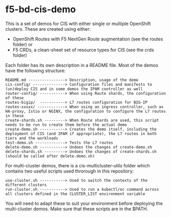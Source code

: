 # f5-bd-cis-demo

This is a set of demos for CIS with either single or multiple OpenShift clusters. These are created using either:

- OpenShift Routes with F5 NextGen Route augmentation (see the routes folder) or
- F5 CRDs, a clean-sheet set of resource types for CIS (see the crds folder)

Each folder has its own description in a README file. Most of the demos have the following structure:

```
README.md ----------------> Description, usage of the demo
cis-config/ --------------> Configuration files and manifests to (un)deploy CIS and in some demos the IPAM controller as well
router-config/ -----------> When using Route shards, the configuration of these
routes-bigip/  -----------> L7 routes configuration for BIG-IP
routes-xxxxx/ ------------> When using an ingress controller, such as HA-proxy, Istio or NGINX, the configuration to configure the L7 routes in these
create-shards.sh ---------> When Route shards are used, this script needs to be run to create them before the actual demo
create-demo.sh -----------> Creates the demo itself, including the deployment of CIS (and IPAM if appropriate), the L7 routes in both tiers and the workloads
test-demo.sh -------------> Tests the L7 routes
delete-demo.sh -----------> Undoes the changes of create-demo.sh
delete-shards.sh ---------> Undoes the changes of create-shards.sh (should be called after delete-demo.sh)
```

For multi-cluster demos, there is a cis-multicluster-utils folder which contains two useful scripts used throrough in this repository:
```
use-cluster.sh -----------> Used to switch the contexts of the different clusters
run-cluster.sh -----------> Used to run a kubectl/oc command across all clusters defined in the CLUSTER_LIST environment variable 
```
You will need to adapt these to suit your environment before deploying the multi-cluster demos. Make sure that these scripts are in the $PATH.

